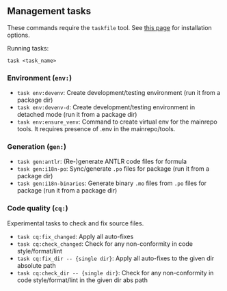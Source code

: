 ## Management tasks

These commands require the ``taskfile`` tool. See [this page](https://taskfile.dev/installation/)
for installation options.

Running tasks:
```
task <task_name>
```


### Environment (`env:`)

- `task env:devenv`:
  Create development/testing environment (run it from a package dir)
- `task env:devenv-d`:
  Create development/testing environment in detached mode (run it from a package dir)
- `task env:ensure_venv`: Command to create virtual env for the mainrepo tools. 
  It requires presence of .env in the mainrepo/tools.


### Generation (`gen:`)

- `task gen:antlr`:
  (Re-)generate ANTLR code files for formula
- `task gen:i18n-po`:
  Sync/generate `.po` files for package (run it from a package dir)
- `task gen:i18n-binaries`:
  Generate binary `.mo` files from `.po` files for package (run it from a package dir)


### Code quality (`cq:`)

Experimental tasks to check and fix source files. 
 
- `task cq:fix_changed`:
  Apply all auto-fixes
- `task cq:check_changed`:
  Check for any non-conformity in code style/format/lint
- `task cq:fix_dir -- {single dir}`:
  Apply all auto-fixes to the given dir absolute path
- `task cq:check_dir -- {single dir}`:
  Check for any non-conformity in code style/format/lint in the given dir abs path
